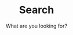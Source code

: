 ---
layout: search
title: Search
permalink: /search/
subtitle: "What are you looking for?"
feature-img: assets/img/aurora.jpg
icon: "fa-search"
---